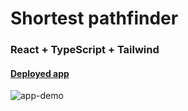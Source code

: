 # Shortest pathfinder

### React + TypeScript + Tailwind

#### [Deployed app](https://pathfinder-navy.vercel.app/)

![app-demo](./src/assets/pathfinding-visualizer.gif)


